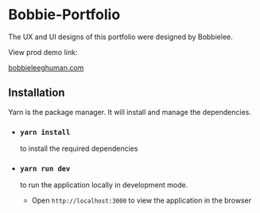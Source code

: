 # Bobbie-Portfolio

The UX and UI designs of this portfolio were designed by Bobbielee.

View prod demo link:

[bobbieleeghuman.com](https://bobbieleeghuman.com)

## Installation

Yarn is the package manager. It will install and manage the dependencies.

- ### `yarn install`

  to install the required dependencies

- ### `yarn run dev`

  to run the application locally in development mode.

  - Open `http://localhost:3000` to view the application in the browser
